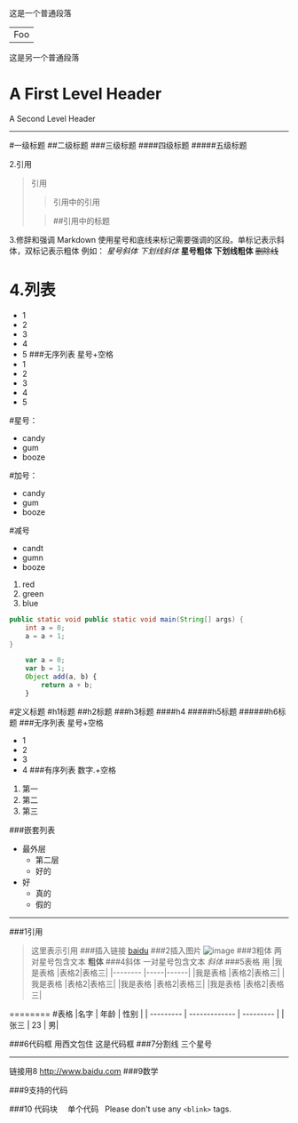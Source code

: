 这是一个普通段落
<table>
    <tr>
        <td>Foo</td>
    </tr>
</table>

这是另一个普通段落

A First Level Header
===============
 A Second Level Header

 ---------------
 #一级标题
 ##二级标题
 ###三级标题
 ####四级标题
 #####五级标题

 2.引用
 >引用
 >
 >>引用中的引用
>
>>##引用中的标题


3.修辞和强调
Markdown 使用星号和底线来标记需要强调的区段。单标记表示斜体，双标记表示粗体
例如：
*星号斜体*
_下划线斜体_
**星号粗体**
__下划线粗体__
~~删除线~~

4.列表
============
* 1
* 2
* 3
* 4
* 5
###无序列表 星号+空格
* 1
* 2
* 3
* 4
* 5

#星号：
* candy
* gum
* booze

#加号：
+ candy
+ gum
+ booze

#减号
- candt
- gumn
- booze

1. red
4. green
3. blue
``` java
public static void public static void main(String[] args) {
    int a = 0;
    a = a + 1;
}
```

```javascript
    var a = 0;
    var b = 1;
    Object add(a, b) {
        return a + b;
    }
```

#定义标题
#h1标题
##h2标题
###h3标题
####h4
#####h5标题
######h6标题
###无序列表 星号+空格
* 1
* 2
* 3
* 4
###有序列表 数字.+空格
1. 第一
2. 第二
3. 第三

###嵌套列表
+ 最外层
    - 第二层
    - 好的
+ 好
    - 真的
    - 假的

***

###1引用
>这里表示引用
###插入链接
[baidu](http://baidu.com)
###2插入图片
![image](http://pic4.nipic.com/20091217/3885730_124701000519_2.jpg)
###3粗体 两对星号包含文本
**粗体**
###4斜体 一对星号包含文本
*斜体*
###5表格 用
|我是表格   |表格2|表格三|
|--------   |-----|------|
|我是表格   |表格2|表格三|
|我是表格   |表格2|表格三|
|我是表格   |表格2|表格三|
|我是表格   |表格2|表格三|

========
#表格
|名字     |   年龄      | 性别    |
| --------- | ------------- | --------- |
|张三     |   23  |   男|

###6代码框 用西文包住
这是代码框
###7分割线 三个星号
***
链接用8
<http://www.baidu.com>
###9数学
[^LaTeX]:数学：$\sum_{i=1}^n a_i=0$， 访问 [MathJax][4]

###9支持的代码
[^code]: 代码高亮功能支持包括 Java, Python, JavaScript 在内的，**四十一**种主流编程语言。

###10 代码块```  ``` 单个代码` `
Please don't use any `<blink>` tags.

